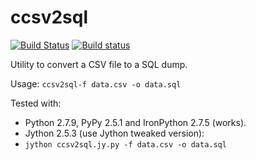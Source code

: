 # ccsv2sql
[![Build Status](https://travis-ci.org/stpettersens/ccsv2sql.svg?branch=master)](https://travis-ci.org/stpettersens/ccsv2sql) 
[![Build status](https://ci.appveyor.com/api/projects/status/github/stpettersens/ccsv2sql?branch=master&svg=true)](https://ci.appveyor.com/project/stpettersens/ccsv2sql)

Utility to convert a CSV file to a SQL dump.

Usage: `ccsv2sql-f data.csv -o data.sql`

Tested with:
* Python 2.7.9, PyPy 2.5.1 and IronPython 2.7.5 (works).
* Jython 2.5.3 (use Jython tweaked version): 
* `jython ccsv2sql.jy.py -f data.csv -o data.sql`

